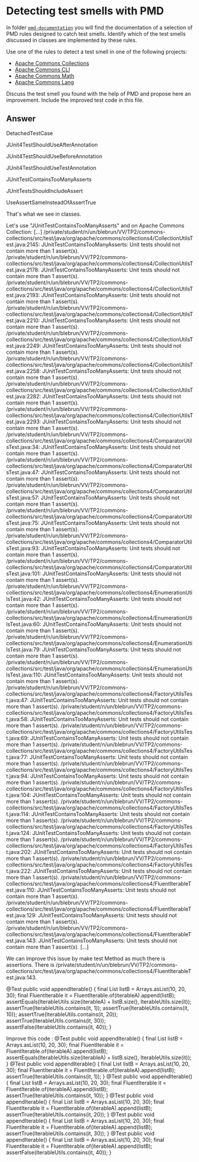 # Detecting test smells with PMD

In folder [`pmd-documentation`](../pmd-documentation) you will find the documentation of a selection of PMD rules designed to catch test smells.
Identify which of the test smells discussed in classes are implemented by these rules.

Use one of the rules to detect a test smell in one of the following projects:

- [Apache Commons Collections](https://github.com/apache/commons-collections)
- [Apache Commons CLI](https://github.com/apache/commons-cli)
- [Apache Commons Math](https://github.com/apache/commons-math)
- [Apache Commons Lang](https://github.com/apache/commons-lang)

Discuss the test smell you found with the help of PMD and propose here an improvement.
Include the improved test code in this file.

## Answer

DetachedTestCase

JUnit4TestShouldUseAfterAnnotation

JUnit4TestShouldUseBeforeAnnotation

JUnit4TestShouldUseTestAnnotation

JUnitTestContainsTooManyAsserts

JUnitTestsShouldIncludeAssert

UseAssertSameInsteadOfAssertTrue

That's what we see in classes.

Let's use "JUnitTestContainsTooManyAsserts" and on Apache Commons Collection:
[...]
/private/student/n/un/blebrun/VV/TP2/commons-collections/src/test/java/org/apache/commons/collections4/CollectionUtilsTest.java:2145:	JUnitTestContainsTooManyAsserts:	Unit tests should not contain more than 1 assert(s).
/private/student/n/un/blebrun/VV/TP2/commons-collections/src/test/java/org/apache/commons/collections4/CollectionUtilsTest.java:2178:	JUnitTestContainsTooManyAsserts:	Unit tests should not contain more than 1 assert(s).
/private/student/n/un/blebrun/VV/TP2/commons-collections/src/test/java/org/apache/commons/collections4/CollectionUtilsTest.java:2193:	JUnitTestContainsTooManyAsserts:	Unit tests should not contain more than 1 assert(s).
/private/student/n/un/blebrun/VV/TP2/commons-collections/src/test/java/org/apache/commons/collections4/CollectionUtilsTest.java:2210:	JUnitTestContainsTooManyAsserts:	Unit tests should not contain more than 1 assert(s).
/private/student/n/un/blebrun/VV/TP2/commons-collections/src/test/java/org/apache/commons/collections4/CollectionUtilsTest.java:2249:	JUnitTestContainsTooManyAsserts:	Unit tests should not contain more than 1 assert(s).
/private/student/n/un/blebrun/VV/TP2/commons-collections/src/test/java/org/apache/commons/collections4/CollectionUtilsTest.java:2258:	JUnitTestContainsTooManyAsserts:	Unit tests should not contain more than 1 assert(s).
/private/student/n/un/blebrun/VV/TP2/commons-collections/src/test/java/org/apache/commons/collections4/CollectionUtilsTest.java:2282:	JUnitTestContainsTooManyAsserts:	Unit tests should not contain more than 1 assert(s).
/private/student/n/un/blebrun/VV/TP2/commons-collections/src/test/java/org/apache/commons/collections4/CollectionUtilsTest.java:2293:	JUnitTestContainsTooManyAsserts:	Unit tests should not contain more than 1 assert(s).
/private/student/n/un/blebrun/VV/TP2/commons-collections/src/test/java/org/apache/commons/collections4/ComparatorUtilsTest.java:34:	JUnitTestContainsTooManyAsserts:	Unit tests should not contain more than 1 assert(s).
/private/student/n/un/blebrun/VV/TP2/commons-collections/src/test/java/org/apache/commons/collections4/ComparatorUtilsTest.java:47:	JUnitTestContainsTooManyAsserts:	Unit tests should not contain more than 1 assert(s).
/private/student/n/un/blebrun/VV/TP2/commons-collections/src/test/java/org/apache/commons/collections4/ComparatorUtilsTest.java:57:	JUnitTestContainsTooManyAsserts:	Unit tests should not contain more than 1 assert(s).
/private/student/n/un/blebrun/VV/TP2/commons-collections/src/test/java/org/apache/commons/collections4/ComparatorUtilsTest.java:75:	JUnitTestContainsTooManyAsserts:	Unit tests should not contain more than 1 assert(s).
/private/student/n/un/blebrun/VV/TP2/commons-collections/src/test/java/org/apache/commons/collections4/ComparatorUtilsTest.java:93:	JUnitTestContainsTooManyAsserts:	Unit tests should not contain more than 1 assert(s).
/private/student/n/un/blebrun/VV/TP2/commons-collections/src/test/java/org/apache/commons/collections4/ComparatorUtilsTest.java:101:	JUnitTestContainsTooManyAsserts:	Unit tests should not contain more than 1 assert(s).
/private/student/n/un/blebrun/VV/TP2/commons-collections/src/test/java/org/apache/commons/collections4/EnumerationUtilsTest.java:42:	JUnitTestContainsTooManyAsserts:	Unit tests should not contain more than 1 assert(s).
/private/student/n/un/blebrun/VV/TP2/commons-collections/src/test/java/org/apache/commons/collections4/EnumerationUtilsTest.java:60:	JUnitTestContainsTooManyAsserts:	Unit tests should not contain more than 1 assert(s).
/private/student/n/un/blebrun/VV/TP2/commons-collections/src/test/java/org/apache/commons/collections4/EnumerationUtilsTest.java:79:	JUnitTestContainsTooManyAsserts:	Unit tests should not contain more than 1 assert(s).
/private/student/n/un/blebrun/VV/TP2/commons-collections/src/test/java/org/apache/commons/collections4/EnumerationUtilsTest.java:110:	JUnitTestContainsTooManyAsserts:	Unit tests should not contain more than 1 assert(s).
/private/student/n/un/blebrun/VV/TP2/commons-collections/src/test/java/org/apache/commons/collections4/FactoryUtilsTest.java:47:	JUnitTestContainsTooManyAsserts:	Unit tests should not contain more than 1 assert(s).
/private/student/n/un/blebrun/VV/TP2/commons-collections/src/test/java/org/apache/commons/collections4/FactoryUtilsTest.java:58:	JUnitTestContainsTooManyAsserts:	Unit tests should not contain more than 1 assert(s).
/private/student/n/un/blebrun/VV/TP2/commons-collections/src/test/java/org/apache/commons/collections4/FactoryUtilsTest.java:69:	JUnitTestContainsTooManyAsserts:	Unit tests should not contain more than 1 assert(s).
/private/student/n/un/blebrun/VV/TP2/commons-collections/src/test/java/org/apache/commons/collections4/FactoryUtilsTest.java:77:	JUnitTestContainsTooManyAsserts:	Unit tests should not contain more than 1 assert(s).
/private/student/n/un/blebrun/VV/TP2/commons-collections/src/test/java/org/apache/commons/collections4/FactoryUtilsTest.java:94:	JUnitTestContainsTooManyAsserts:	Unit tests should not contain more than 1 assert(s).
/private/student/n/un/blebrun/VV/TP2/commons-collections/src/test/java/org/apache/commons/collections4/FactoryUtilsTest.java:104:	JUnitTestContainsTooManyAsserts:	Unit tests should not contain more than 1 assert(s).
/private/student/n/un/blebrun/VV/TP2/commons-collections/src/test/java/org/apache/commons/collections4/FactoryUtilsTest.java:114:	JUnitTestContainsTooManyAsserts:	Unit tests should not contain more than 1 assert(s).
/private/student/n/un/blebrun/VV/TP2/commons-collections/src/test/java/org/apache/commons/collections4/FactoryUtilsTest.java:124:	JUnitTestContainsTooManyAsserts:	Unit tests should not contain more than 1 assert(s).
/private/student/n/un/blebrun/VV/TP2/commons-collections/src/test/java/org/apache/commons/collections4/FactoryUtilsTest.java:202:	JUnitTestContainsTooManyAsserts:	Unit tests should not contain more than 1 assert(s).
/private/student/n/un/blebrun/VV/TP2/commons-collections/src/test/java/org/apache/commons/collections4/FactoryUtilsTest.java:222:	JUnitTestContainsTooManyAsserts:	Unit tests should not contain more than 1 assert(s).
/private/student/n/un/blebrun/VV/TP2/commons-collections/src/test/java/org/apache/commons/collections4/FluentIterableTest.java:110:	JUnitTestContainsTooManyAsserts:	Unit tests should not contain more than 1 assert(s).
/private/student/n/un/blebrun/VV/TP2/commons-collections/src/test/java/org/apache/commons/collections4/FluentIterableTest.java:129:	JUnitTestContainsTooManyAsserts:	Unit tests should not contain more than 1 assert(s).
/private/student/n/un/blebrun/VV/TP2/commons-collections/src/test/java/org/apache/commons/collections4/FluentIterableTest.java:143:	JUnitTestContainsTooManyAsserts:	Unit tests should not contain more than 1 assert(s).
[...]

We can improve this issue by make test Method as much there is assertions.
There is /private/student/n/un/blebrun/VV/TP2/commons-collections/src/test/java/org/apache/commons/collections4/FluentIterableTest.java:143.

@Test
    public void appendIterable() {
        final List<Integer> listB = Arrays.asList(10, 20, 30);
        final FluentIterable<Integer> it = FluentIterable.of(iterableA).append(listB);
        assertEquals(IterableUtils.size(iterableA) + listB.size(), IterableUtils.size(it));
        assertTrue(IterableUtils.contains(it, 1));
        assertTrue(IterableUtils.contains(it, 10));
        assertTrue(IterableUtils.contains(it, 20));
        assertTrue(IterableUtils.contains(it, 30));
        assertFalse(IterableUtils.contains(it, 40));
    }
    
Improve this code :
@Test
public void appendIterable() {
    final List<Integer> listB = Arrays.asList(10, 20, 30);
    final FluentIterable<Integer> it = FluentIterable.of(iterableA).append(listB);
    assertEquals(IterableUtils.size(iterableA) + listB.size(), IterableUtils.size(it));
}
@Test
public void appendIterable() {
    final List<Integer> listB = Arrays.asList(10, 20, 30);
    final FluentIterable<Integer> it = FluentIterable.of(iterableA).append(listB);
    assertTrue(IterableUtils.contains(it, 1));
}
@Test
public void appendIterable() {
    final List<Integer> listB = Arrays.asList(10, 20, 30);
    final FluentIterable<Integer> it = FluentIterable.of(iterableA).append(listB);
    assertTrue(IterableUtils.contains(it, 10));
}
@Test
public void appendIterable() {
    final List<Integer> listB = Arrays.asList(10, 20, 30);
    final FluentIterable<Integer> it = FluentIterable.of(iterableA).append(listB);
    assertTrue(IterableUtils.contains(it, 20));
}
@Test
public void appendIterable() {
    final List<Integer> listB = Arrays.asList(10, 20, 30);
    final FluentIterable<Integer> it = FluentIterable.of(iterableA).append(listB);
    assertTrue(IterableUtils.contains(it, 30));
}
@Test
public void appendIterable() {
    final List<Integer> listB = Arrays.asList(10, 20, 30);
    final FluentIterable<Integer> it = FluentIterable.of(iterableA).append(listB);
    assertFalse(IterableUtils.contains(it, 40));
}